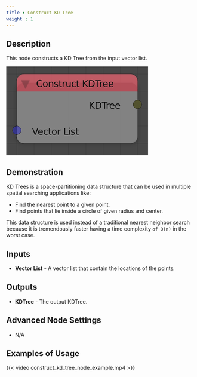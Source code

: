 ```yaml
---
title : Construct KD Tree
weight : 1
---
```


## Description

This node constructs a KD Tree from the input vector list.

![image](construct_kd_tree_node.png)

## Demonstration

KD Trees is a space-partitioning data structure that can be used in
multiple spatial searching applications like:

  - Find the nearest point to a given point.
  - Find points that lie inside a circle of given radius and center.

This data structure is used instead of a traditional nearest neighbor
search because it is tremendously faster having a time complexity `of
O(n)` in the worst case.

## Inputs

  - **Vector List** - A vector list that contain the locations of the
    points.

## Outputs

  - **KDTree** - The output KDTree.

## Advanced Node Settings

  - N/A

## Examples of Usage

{{< video construct_kd_tree_node_example.mp4 >}}
